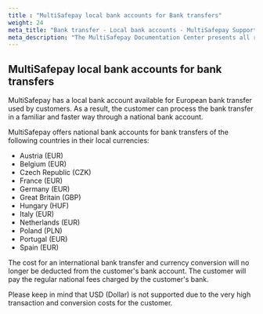 ```yaml
---
title : "MultiSafepay local bank accounts for Bank transfers"
weight: 24
meta_title: "Bank transfer - Local bank accounts - MultiSafepay Support"
meta_description: "The MultiSafepay Documentation Center presents all relevant information about our Plugins and API. You can also find support pages for Payment Methods, Tools and General Questions as well as the contact details of our Support and Integration Teams."
---
```

## MultiSafepay local bank accounts for bank transfers

MultiSafepay has a local bank account available for European bank transfer used by customers. As a result, the customer can process the bank transfer in a familiar and faster way through a national bank account.

MultiSafepay offers national bank accounts for bank transfers of the following countries in their local currencies:

* Austria (EUR)
* Belgium (EUR)
* Czech Republic (CZK)   
* France (EUR)  
* Germany (EUR)
* Great Britain (GBP)
* Hungary (HUF)
* Italy (EUR)
* Netherlands (EUR)
* Poland (PLN)
* Portugal (EUR)
* Spain (EUR)

The cost for an international bank transfer and currency conversion will no longer be deducted from the customer's bank account.
The customer will pay the regular national fees charged by the customer's bank.

Please keep in mind that USD (Dollar) is not supported due to the very high transaction and conversion costs for the customer. 


